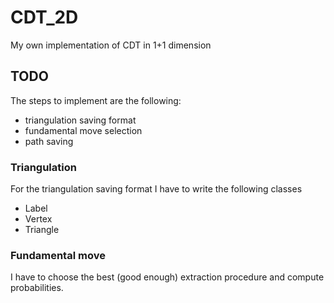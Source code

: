 # CDT_2D
My own implementation of CDT in 1+1 dimension

## TODO
The steps to implement are the following:

- triangulation saving format
- fundamental move selection
- path saving

### Triangulation
For the triangulation saving format I have to write the following classes

- Label
- Vertex
- Triangle

### Fundamental move
I have to choose the best (good enough) extraction procedure and compute probabilities.

